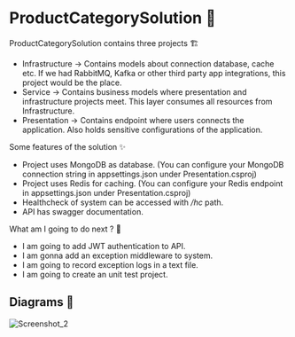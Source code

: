 # ProductCategorySolution 🎉

ProductCategorySolution contains three projects 🏗️
* Infrastructure -> Contains models about connection database, cache etc. If we had RabbitMQ, Kafka or other third party app integrations, this project would be the place.
* Service -> Contains business models where presentation and infrastructure projects meet. This layer consumes all resources from Infrastructure.
* Presentation -> Contains endpoint where users connects the application. Also holds sensitive configurations of the application.

Some features of the solution ✨

* Project uses MongoDB as database. (You can configure your MongoDB connection string in appsettings.json under Presentation.csproj)
* Project uses Redis for caching. (You can configure your Redis endpoint in appsettings.json under Presentation.csproj)
* Healthcheck of system can be accessed with _/hc_ path.
* API has swagger documentation.

What am I going to do next ? 🚧

* I am going to add JWT authentication to API.
* I am gonna add an exception middleware to system.
* I am going to record exception logs in a text file.
* I am going to create an unit test project.

## Diagrams 📸

![Screenshot_2](https://user-images.githubusercontent.com/47561392/135548140-62e9c222-01db-421f-a084-24988144b828.png)
